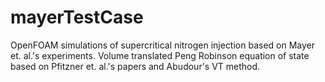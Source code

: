 mayerTestCase
=============

OpenFOAM simulations of supercritical nitrogen injection based on Mayer et. al.'s experiments.
Volume translated Peng Robinson equation of state based on Pfitzner et. al.'s papers and Abudour's VT method.
